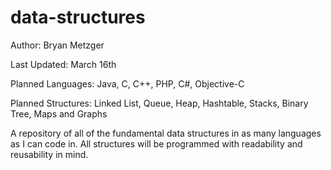 # data-structures
Author: Bryan Metzger

Last Updated: March 16th

Planned Languages: Java, C, C++, PHP, C#, Objective-C

Planned Structures: Linked List, Queue, Heap, Hashtable, Stacks, Binary Tree, Maps and Graphs

A repository of all of the fundamental data structures in as many languages as I can code in.  All structures will be programmed with readability and reusability in mind.  

